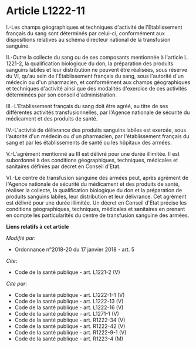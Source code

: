 # Article L1222-11

I.-Les champs géographiques et techniques d'activité de l'Etablissement français du sang sont déterminés par celui-ci,
conformément aux dispositions relatives au schéma directeur national de la transfusion sanguine.

II.-Outre la collecte du sang ou de ses composants mentionnée à l'article L. 1221-2, la qualification biologique du don, la
préparation des produits sanguins labiles et leur distribution ne peuvent être réalisées, sous réserve du VI, qu'au sein de
l'Etablissement français du sang, sous l'autorité d'un médecin ou d'un pharmacien, et conformément aux champs géographiques
et techniques d'activité ainsi que des modalités d'exercice de ces activités déterminées par son conseil d'administration.

III.-L'Etablissement français du sang doit être agréé, au titre de ses différentes activités transfusionnelles, par l'Agence
nationale de sécurité du médicament et des produits de santé.

IV.-L'activité de délivrance des produits sanguins labiles est exercée, sous l'autorité d'un médecin ou d'un pharmacien, par
l'établissement français du sang et par les établissements de santé ou les hôpitaux des armées.

V.-L'agrément mentionné au III est délivré pour une durée illimitée. Il est subordonné à des conditions géographiques,
techniques, médicales et sanitaires définies par décret en Conseil d'Etat.

VI.-Le centre de transfusion sanguine des armées peut, après agrément de l'Agence nationale de sécurité du médicament et des
produits de santé, réaliser la collecte, la qualification biologique du don et la préparation de produits sanguins labiles,
leur distribution et leur délivrance. Cet agrément est délivré pour une durée illimitée. Un décret en Conseil d'Etat précise
les conditions géographiques, techniques, médicales et sanitaires en prenant en compte les particularités du centre de
transfusion sanguine des armées.

**Liens relatifs à cet article**

_Modifié par_:

  - Ordonnance n°2018-20 du 17 janvier 2018 - art. 5

_Cite_:

  - Code de la santé publique - art. L1221-2 (V)

_Cité par_:

  - Code de la santé publique - art. L1222-1-1 (V)
  - Code de la santé publique - art. L1222-13 (V)
  - Code de la santé publique - art. L1222-16 (V)
  - Code de la santé publique - art. L1271-1 (V)
  - Code de la santé publique - art. R1222-34 (V)
  - Code de la santé publique - art. R1222-42 (V)
  - Code de la santé publique - art. R1222-9-1 (V)
  - Code de la santé publique - art. R1223-4 (M)
